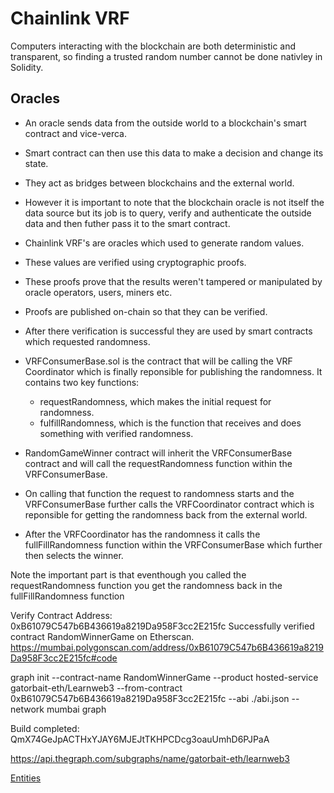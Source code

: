 # Chainlink VRF

Computers interacting with the blockchain are both deterministic and transparent, so finding a trusted random number cannot be done nativley in Solidity.

## Oracles

- An oracle sends data from the outside world to a blockchain's smart contract and vice-verca.
- Smart contract can then use this data to make a decision and change its state.
- They act as bridges between blockchains and the external world.
- However it is important to note that the blockchain oracle is not itself the data source but its job is to query, verify and authenticate the outside data and then futher pass it to the smart contract.

- Chainlink VRF's are oracles which used to generate random values.
- These values are verified using cryptographic proofs.
- These proofs prove that the results weren't tampered or manipulated by oracle operators, users, miners etc.
- Proofs are published on-chain so that they can be verified.
- After there verification is successful they are used by smart contracts which requested randomness.

- VRFConsumerBase.sol is the contract that will be calling the VRF Coordinator which is finally reponsible for publishing the randomness. It contains two key functions:
  - requestRandomness, which makes the initial request for randomness.
  - fulfillRandomness, which is the function that receives and does something with verified randomness.
- RandomGameWinner contract will inherit the VRFConsumerBase contract and will call the requestRandomness function within the VRFConsumerBase.
- On calling that function the request to randomness starts and the VRFConsumerBase further calls the VRFCoordinator contract which is reponsible for getting the randomness back from the external world.
- After the VRFCoordinator has the randomness it calls the fullFillRandomness function within the VRFConsumerBase which further then selects the winner.

Note the important part is that eventhough you called the requestRandomness function you get the randomness back in the fullFillRandomness function

Verify Contract Address: 0xB61079C547b6B436619a8219Da958F3cc2E215fc
Successfully verified contract RandomWinnerGame on Etherscan.
https://mumbai.polygonscan.com/address/0xB61079C547b6B436619a8219Da958F3cc2E215fc#code

graph init --contract-name RandomWinnerGame --product hosted-service gatorbait-eth/Learnweb3 --from-contract 0xB61079C547b6B436619a8219Da958F3cc2E215fc --abi ./abi.json --network mumbai graph

Build completed: QmX74GeJpACTHxYJAY6MJEJtTKHPCDcg3oauUmhD6PJPaA

https://api.thegraph.com/subgraphs/name/gatorbait-eth/learnweb3

[Entities](https://thegraph.com/docs/en/developing/creating-a-subgraph/#defining-entities)
